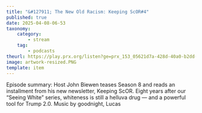 ```yaml
---
title: "&#127911; The New Old Racism: Keeping ScOR#4"
published: true
date: 2025-04-08-06-53
taxonomy:
    category:
        - stream
    tag:
        - podcasts
theurl: https://play.prx.org/listen?ge=prx_153_05621d7a-428d-40a0-b2dd-c3642d3362ee&uf=https%3A%2F%2Ffeeds.sceneonradio.org%2FSceneOnRadio
image: artwork-resized.PNG
template: item
---
```


Episode summary: Host John Biewen teases Season 8 and reads an installment from his new newsletter, Keeping ScOR. Eight years after our &ldquo;Seeing White&rdquo; series, whiteness is still a helluva drug &mdash; and a powerful tool for Trump 2.0. Music by goodnight, Lucas
